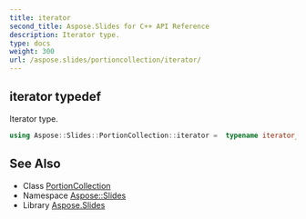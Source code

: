 ```yaml
---
title: iterator
second_title: Aspose.Slides for C++ API Reference
description: Iterator type.
type: docs
weight: 300
url: /aspose.slides/portioncollection/iterator/
---
```

## iterator typedef


Iterator type.

```cpp
using Aspose::Slides::PortionCollection::iterator =  typename iterator_holder_type::iterator
```

## See Also

* Class [PortionCollection](../)
* Namespace [Aspose::Slides](../../)
* Library [Aspose.Slides](../../../)